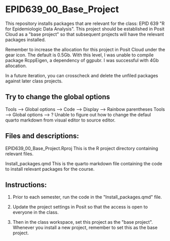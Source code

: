 # EPID639_00_Base_Project
 

This repository installs packages that are relevant for the class: EPID 639 "R for Epidemiologic Data Analysis". This project should be established in Posit Cloud as a "base project" so that subsequent projects will have the relevant packages installed.

Remember to increase the allocation for this project in Posit Cloud under the gear icon. The default is 0.5Gb. With this level, I was unable to compile package RcppEigen, a dependency of ggpubr. I was successful with 4Gb allocation.

In a future iteration, you can crosscheck and delete the unfiled packages against later class projects. 

## Try to change the global options

Tools --> Global options --> Code --> Display --> Rainbow parentheses
Tools --> Global options --> ? Unable to figure out how to change the defaul quarto markdown from visual editor to source editor.


## Files and descriptions:

EPID639_00_Base_Project.Rproj  This is the R project directory containing relevant files.

Install_packages.qmd  This is the quarto markdown file containing the code to install relevant packages for the course.

## Instructions:

1.  Prior to each semester, run the code in the "Install_packages.qmd" file.

2.  Update the project settings in Posit so that the access is open to everyone in the class.

3.  Then in the class workspace, set this project as the "base project". Whenever you install a new project, remember to set this as the base project.
